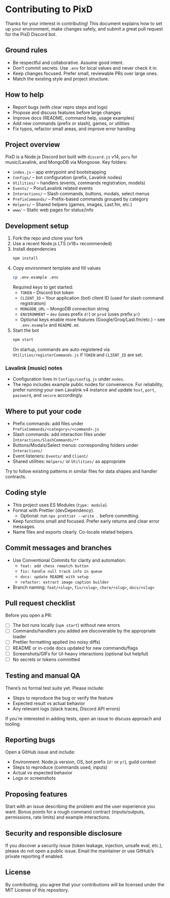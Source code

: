 # Contributing to PixD

Thanks for your interest in contributing! This document explains how to set up your environment, make changes safely, and submit a great pull request for the PixD Discord bot.

## Ground rules

- Be respectful and collaborative. Assume good intent.
- Don’t commit secrets. Use `.env` for local values and never check it in.
- Keep changes focused. Prefer small, reviewable PRs over large ones.
- Match the existing style and project structure.

## How to help

- Report bugs (with clear repro steps and logs)
- Propose and discuss features before large changes
- Improve docs (README, command help, usage examples)
- Add new commands (prefix or slash), games, or utilities
- Fix typos, refactor small areas, and improve error handling

## Project overview

PixD is a Node.js Discord bot built with `discord.js` v14, `poru` for music/Lavalink, and MongoDB via Mongoose. Key folders:

- `index.js` – app entrypoint and bootstrapping
- `Configs/` – bot configuration (prefix, Lavalink nodes)
- `Utilities/` – handlers (events, commands registration, models)
- `Events/` – Poru/Lavalink related events
- `Interactions/` – Slash commands, buttons, modals, select menus
- `PrefixCommands/` – Prefix-based commands grouped by category
- `Helpers/` – Shared helpers (games, images, Last.fm, etc.)
- `www/` – Static web pages for status/info

## Development setup

1. Fork the repo and clone your fork
2. Use a recent Node.js LTS (v18+ recommended)
3. Install dependencies
   ```sh
   npm install
   ```
4. Copy environment template and fill values
   ```sh
   cp .env.example .env
   ```
   Required keys to get started:
   - `TOKEN` – Discord bot token
   - `CLIENT_ID` – Your application (bot) client ID (used for slash command registration)
   - `MONGODB_URL` – MongoDB connection string
   - `ENVIRONMENT` – `dev` (uses prefix `d!`) or `prod` (uses prefix `p!`)
   - Optional keys enable more features (Google/Groq/Last.fm/etc.) – see `.env.example` and `README.md`.
5. Start the bot
   ```sh
   npm start
   ```
   On startup, commands are auto-registered via `Utilities/registerCommands.js` if `TOKEN` and `CLIENT_ID` are set.

### Lavalink (music) notes
- Configuration lives in `Configs/config.js` under `nodes`.
- The repo includes example public nodes for convenience. For reliability, prefer running your own Lavalink v4 instance and update `host`, `port`, `password`, and `secure` accordingly.

## Where to put your code

- Prefix commands: add files under `PrefixCommands/<category>/<command>.js`
- Slash commands: add interaction files under `Interactions/SlashCommands/**`
- Buttons/Modals/Select menus: corresponding folders under `Interactions/`
- Event listeners: `Events/` and `Client/`
- Shared utilities: `Helpers/` or `Utilities/` as appropriate

Try to follow existing patterns in similar files for data shapes and handler contracts.

## Coding style

- This project uses ES Modules (`type: module`).
- Format with Prettier (devDependency).
  - Optional: run `npx prettier --write .` before committing.
- Keep functions small and focused. Prefer early returns and clear error messages.
- Name files and exports clearly. Co-locate related helpers.

## Commit messages and branches

- Use Conventional Commits for clarity and automation:
  - `feat: add chess rematch button`
  - `fix: handle null track info in queue`
  - `docs: update README with setup` 
  - `refactor: extract image caption builder`
- Branch naming: `feat/<slug>`, `fix/<slug>`, `chore/<slug>`, `docs/<slug>`

## Pull request checklist

Before you open a PR:

- [ ] The bot runs locally (`npm start`) without new errors
- [ ] Commands/handlers you added are discoverable by the appropriate loader
- [ ] Prettier formatting applied (no noisy diffs)
- [ ] README or in-code docs updated for new commands/flags
- [ ] Screenshots/GIFs for UI-heavy interactions (optional but helpful)
- [ ] No secrets or tokens committed

## Testing and manual QA

There’s no formal test suite yet. Please include:

- Steps to reproduce the bug or verify the feature
- Expected result vs actual behavior
- Any relevant logs (stack traces, Discord API errors)

If you’re interested in adding tests, open an issue to discuss approach and tooling.

## Reporting bugs

Open a GitHub issue and include:

- Environment: Node.js version, OS, bot prefix (`d!` or `p!`), guild context
- Steps to reproduce (commands used, inputs)
- Actual vs expected behavior
- Logs or screenshots

## Proposing features

Start with an issue describing the problem and the user experience you want. Bonus points for a rough command contract (inputs/outputs, permissions, rate limits) and example interactions.

## Security and responsible disclosure

If you discover a security issue (token leakage, injection, unsafe eval, etc.), please do not open a public issue. Email the maintainer or use GitHub’s private reporting if enabled.

## License

By contributing, you agree that your contributions will be licensed under the MIT License of this repository.
